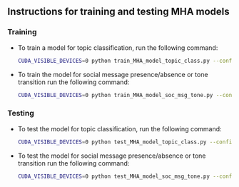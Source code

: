 ## Instructions for training and testing MHA models


### Training

* To train a model for topic classification, run the following command:

    ```bash
    CUDA_VISIBLE_DEVICES=0 python train_MHA_model_topic_class.py --config_file ../../config_MHA_topic_classifier.json
    ```

* To train the model for social message presence/absence or tone transition run the following command:

    ```bash
    CUDA_VISIBLE_DEVICES=0 python train_MHA_model_soc_msg_tone.py --config_file ../../config_MHA_single_task_classifier.json
    ```

### Testing 

* To test the model for topic classification, run the following command:

    ```bash 
    CUDA_VISIBLE_DEVICES=0 python test_MHA_model_topic_class.py --config_file /data/digbose92/ads_complete_repo/ads_codes/model_files/recent_models/log_dir/MHA_attn_single_task_classifier_Topic/20230322-175130_MHA_attn_single_task_classifier_Topic/20230322-175130_MHA_attn_single_task_classifier_Topic.yaml --model_file /data/digbose92/ads_complete_repo/ads_codes/model_files/recent_models/model_dir/MHA_attn_single_task_classifier_Topic/20230322-175130_MHA_attn_single_task_classifier_Topic/20230322-175130_MHA_attn_single_task_classifier_Topic_best_model.pt
    ```

* To test the model for social message presence/absence or tone transition run the following command:

    ```bash
    CUDA_VISIBLE_DEVICES=0 python test_MHA_model_soc_msg_tone.py --config_file /data/digbose92/ads_complete_repo/ads_codes/model_files/recent_models/log_dir/MHA_attn_single_task_classifier_social_message/20230323-160409_MHA_attn_single_task_classifier_social_message/20230323-160409_MHA_attn_single_task_classifier_social_message.yaml --model_file /data/digbose92/ads_complete_repo/ads_codes/model_files/recent_models/model_dir/MHA_attn_single_task_classifier_social_message/20230323-160409_MHA_attn_single_task_classifier_social_message/20230323-160409_MHA_attn_single_task_classifier_social_message_best_model.pt
    ```

